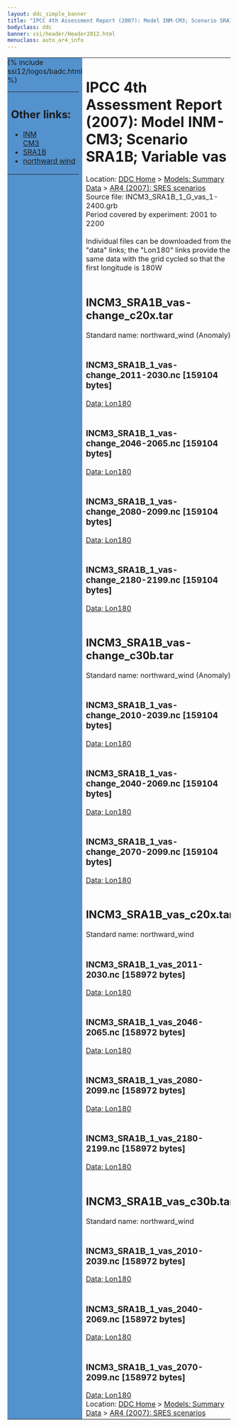 ```yaml
---
layout: ddc_simple_banner
title: "IPCC 4th Assessment Report (2007): Model INM-CM3; Scenario SRA1B; Variable vas"
bodyclass: ddc
banner: ssi/header/Header2012.html
menuclass: auto_ar4_info
---
```



<table width="100%" border="0" cellspacing="0" cellpadding="0" style="border-collapse: collapse;">
<tr style="margin:0;padding:0;border:0;">
<td style="margin:0;padding:0;border:0;height:1pt;width:150pt;background:#5492CD;" valign="top" >

<div id="lh-col2" class="auto_ar4_info">
<table class="menumain" bgcolor="#5492CD" cellspacing="0" width="100%" border="0">
<tr><td>
<h2> Other links:</h2>
<ul>
<li><a href="/auto/ar4/model-INM-CM3.html">INM<br/>CM3</a></li>
<li><a href="/auto/ar4/scenario-SRA1B.html">SRA1B</a></li>
<li><a href="/auto/ar4/var-northward_wind.html">northward wind</a></li>
</ul>
</td></tr>
{% include ssi12/logos/badc.html %}
</table>
</div>
</td>
<td><h1>IPCC 4th Assessment Report (2007): Model INM-CM3; Scenario SRA1B; Variable vas</h1>

<!-- Breadcrumb1 -->
<div id="breadcrumb1" align="left">
Location: <a href="/index.html">DDC Home</a> > <a href="/sim/gcm_clim/">Models: Summary Data</a>
> <a href="/sim/gcm_clim/SRES_AR4/index.html">AR4 (2007): SRES scenarios</a>
</div>
<!-- End of Breadcrumb1 -->Source file: INCM3_SRA1B_1_G_vas_1-2400.grb
<br/>
Period covered by experiment: 2001 to 2200<br/>
<br/>Individual files can be downloaded from the "data" links; the "Lon180" links provide the same data
         with the grid cycled so that the first longitude is 180W<br/>
<br/><h2>INCM3_SRA1B_vas-change_c20x.tar</h2>
Standard name: northward_wind (Anomaly)<br>
<br/><h3>INCM3_SRA1B_1_vas-change_2011-2030.nc [159104 bytes]</h3>
<a href="/cgi-bin/downl/ar4_nc/vas/INCM3_SRA1B_1_vas-change_2011-2030.nc">Data; </a><a href="/cgi-bin/downl/ar4_nc/vas/INCM3_SRA1B_1_vas-change_2011-2030.cyto180.nc"> Lon180</a><br/>
<br/><h3>INCM3_SRA1B_1_vas-change_2046-2065.nc [159104 bytes]</h3>
<a href="/cgi-bin/downl/ar4_nc/vas/INCM3_SRA1B_1_vas-change_2046-2065.nc">Data; </a><a href="/cgi-bin/downl/ar4_nc/vas/INCM3_SRA1B_1_vas-change_2046-2065.cyto180.nc"> Lon180</a><br/>
<br/><h3>INCM3_SRA1B_1_vas-change_2080-2099.nc [159104 bytes]</h3>
<a href="/cgi-bin/downl/ar4_nc/vas/INCM3_SRA1B_1_vas-change_2080-2099.nc">Data; </a><a href="/cgi-bin/downl/ar4_nc/vas/INCM3_SRA1B_1_vas-change_2080-2099.cyto180.nc"> Lon180</a><br/>
<br/><h3>INCM3_SRA1B_1_vas-change_2180-2199.nc [159104 bytes]</h3>
<a href="/cgi-bin/downl/ar4_nc/vas/INCM3_SRA1B_1_vas-change_2180-2199.nc">Data; </a><a href="/cgi-bin/downl/ar4_nc/vas/INCM3_SRA1B_1_vas-change_2180-2199.cyto180.nc"> Lon180</a><br/>
<br/><h2>INCM3_SRA1B_vas-change_c30b.tar</h2>
Standard name: northward_wind (Anomaly)<br>
<br/><h3>INCM3_SRA1B_1_vas-change_2010-2039.nc [159104 bytes]</h3>
<a href="/cgi-bin/downl/ar4_nc/vas/INCM3_SRA1B_1_vas-change_2010-2039.nc">Data; </a><a href="/cgi-bin/downl/ar4_nc/vas/INCM3_SRA1B_1_vas-change_2010-2039.cyto180.nc"> Lon180</a><br/>
<br/><h3>INCM3_SRA1B_1_vas-change_2040-2069.nc [159104 bytes]</h3>
<a href="/cgi-bin/downl/ar4_nc/vas/INCM3_SRA1B_1_vas-change_2040-2069.nc">Data; </a><a href="/cgi-bin/downl/ar4_nc/vas/INCM3_SRA1B_1_vas-change_2040-2069.cyto180.nc"> Lon180</a><br/>
<br/><h3>INCM3_SRA1B_1_vas-change_2070-2099.nc [159104 bytes]</h3>
<a href="/cgi-bin/downl/ar4_nc/vas/INCM3_SRA1B_1_vas-change_2070-2099.nc">Data; </a><a href="/cgi-bin/downl/ar4_nc/vas/INCM3_SRA1B_1_vas-change_2070-2099.cyto180.nc"> Lon180</a><br/>
<br/><h2>INCM3_SRA1B_vas_c20x.tar</h2>
Standard name: northward_wind<br>
<br/><h3>INCM3_SRA1B_1_vas_2011-2030.nc [158972 bytes]</h3>
<a href="/cgi-bin/downl/ar4_nc/vas/INCM3_SRA1B_1_vas_2011-2030.nc">Data; </a><a href="/cgi-bin/downl/ar4_nc/vas/INCM3_SRA1B_1_vas_2011-2030.cyto180.nc"> Lon180</a><br/>
<br/><h3>INCM3_SRA1B_1_vas_2046-2065.nc [158972 bytes]</h3>
<a href="/cgi-bin/downl/ar4_nc/vas/INCM3_SRA1B_1_vas_2046-2065.nc">Data; </a><a href="/cgi-bin/downl/ar4_nc/vas/INCM3_SRA1B_1_vas_2046-2065.cyto180.nc"> Lon180</a><br/>
<br/><h3>INCM3_SRA1B_1_vas_2080-2099.nc [158972 bytes]</h3>
<a href="/cgi-bin/downl/ar4_nc/vas/INCM3_SRA1B_1_vas_2080-2099.nc">Data; </a><a href="/cgi-bin/downl/ar4_nc/vas/INCM3_SRA1B_1_vas_2080-2099.cyto180.nc"> Lon180</a><br/>
<br/><h3>INCM3_SRA1B_1_vas_2180-2199.nc [158972 bytes]</h3>
<a href="/cgi-bin/downl/ar4_nc/vas/INCM3_SRA1B_1_vas_2180-2199.nc">Data; </a><a href="/cgi-bin/downl/ar4_nc/vas/INCM3_SRA1B_1_vas_2180-2199.cyto180.nc"> Lon180</a><br/>
<br/><h2>INCM3_SRA1B_vas_c30b.tar</h2>
Standard name: northward_wind<br>
<br/><h3>INCM3_SRA1B_1_vas_2010-2039.nc [158972 bytes]</h3>
<a href="/cgi-bin/downl/ar4_nc/vas/INCM3_SRA1B_1_vas_2010-2039.nc">Data; </a><a href="/cgi-bin/downl/ar4_nc/vas/INCM3_SRA1B_1_vas_2010-2039.cyto180.nc"> Lon180</a><br/>
<br/><h3>INCM3_SRA1B_1_vas_2040-2069.nc [158972 bytes]</h3>
<a href="/cgi-bin/downl/ar4_nc/vas/INCM3_SRA1B_1_vas_2040-2069.nc">Data; </a><a href="/cgi-bin/downl/ar4_nc/vas/INCM3_SRA1B_1_vas_2040-2069.cyto180.nc"> Lon180</a><br/>
<br/><h3>INCM3_SRA1B_1_vas_2070-2099.nc [158972 bytes]</h3>
<a href="/cgi-bin/downl/ar4_nc/vas/INCM3_SRA1B_1_vas_2070-2099.nc">Data; </a><a href="/cgi-bin/downl/ar4_nc/vas/INCM3_SRA1B_1_vas_2070-2099.cyto180.nc"> Lon180</a><br/>
<!-- Breadcrumb2 -->
<div id="breadcrumb2" align="left">
Location: <a href="/index.html">DDC Home</a> > <a href="/sim/gcm_clim/">Models: Summary Data</a>
> <a href="/sim/gcm_clim/SRES_AR4/index.html">AR4 (2007): SRES scenarios</a>
</div>
<!-- End of Breadcrumb2 --></td></tr></table>
